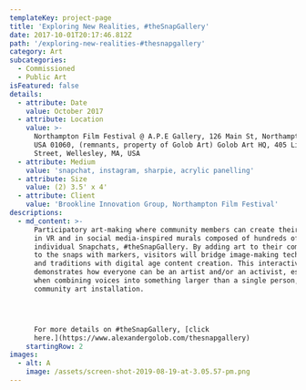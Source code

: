 ```yaml
---
templateKey: project-page
title: 'Exploring New Realities, #theSnapGallery'
date: 2017-10-01T20:17:46.812Z
path: '/exploring-new-realities-#thesnapgallery'
category: Art
subcategories:
  - Commissioned
  - Public Art
isFeatured: false
details:
  - attribute: Date
    value: October 2017
  - attribute: Location
    value: >-
      Northampton Film Festival @ A.P.E Gallery, 126 Main St, Northampton, MA,
      USA 01060, (remnants, property of Golob Art) Golob Art HQ, 405 Linden
      Street, Wellesley, MA, USA 
  - attribute: Medium
    value: 'snapchat, instagram, sharpie, acrylic panelling'
  - attribute: Size
    value: (2) 3.5' x 4'
  - attribute: Client
    value: 'Brookline Innovation Group, Northampton Film Festival'
descriptions:
  - md_content: >-
      Participatory art-making where community members can create their own 3D
      in VR and in social media-inspired murals composed of hundreds of
      individual Snapchats, #theSnapGallery. By adding art to their compositions
      to the snaps with markers, visitors will bridge image-making techniques
      and traditions with digital age content creation. This interactive project
      demonstrates how everyone can be an artist and/or an activist, especially
      when combining voices into something larger than a single person, like a
      community art installation.




      For more details on #theSnapGallery, [click
      here.](https://www.alexandergolob.com/thesnapgallery)
    startingRow: 2
images:
  - alt: A
    image: /assets/screen-shot-2019-08-19-at-3.05.57-pm.png
---
```


